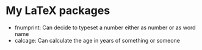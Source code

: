# My LaTeX packages

* fnumprint: Can decide to typeset a number either as number or as word name
* calcage: Can calculate the age in years of something or someone
